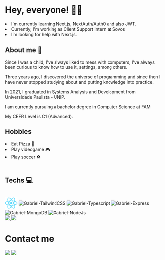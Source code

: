 # Hey, everyone! 🙋‍♂️

<li>I'm currently learning Next.js, NextAuth/Auth0 and also JWT.</li>
<li>Currently, I'm working as Client Support Intern at Sovos</li>
<li>I’m looking for help with Next.js.</li>

## About me 👦

<p>Since I was a child, I've always liked to mess with computers, I've always been curious to know how to use it, settings, among others.</p>
<p>Three years ago, I discovered the universe of programming and since then I have never stopped studying about and putting knowledge into practice.</p>
<p>In 2021, I graduated in Systems Analysis and Development from Universidade Paulista - UNIP.</p>
<p>I am currently pursuing a bachelor degree in Computer Science at FAM</p>
<p>My CEFR Level is C1 (Advanced).

## Hobbies

<li>Eat Pizza 🍕</li>
<li>Play videogame 🎮</li>
<li>Play soccer ⚽️</li>

<br>

## Techs 💻
<div style="display: inline-block"><br>
  <img align="center" alt="Gabriel-React" height="40" width="40" src="https://raw.githubusercontent.com/devicons/devicon/master/icons/react/react-original.svg">
  <img align="center" alt="Gabriel-TailwindCSS" height="40" width="40" src="https://cdn.jsdelivr.net/gh/devicons/devicon/icons/tailwindcss/tailwindcss-plain.svg" />
  <img align="center" alt="Gabriel-Typescript" height="40" width="40" src="https://cdn.jsdelivr.net/gh/devicons/devicon/icons/typescript/typescript-original.svg" />
  <img align="center" alt="Gabriel-Express" height="40" width="40" src="https://cdn.jsdelivr.net/gh/devicons/devicon/icons/express/express-original.svg"/>
  <img align="center" alt="Gabriel-MongoDB" height="40" width="40" src="https://cdn.jsdelivr.net/gh/devicons/devicon/icons/mongodb/mongodb-plain-wordmark.svg" />
  <img align="center" alt="Gabriel-NodeJs" height="40" width="40" src="https://cdn.jsdelivr.net/gh/devicons/devicon/icons/nodejs/nodejs-original.svg" />
          
          
</div>
<br>
<div>
  <a href="https://github.com/Gabriel-Grossi">
  <img height="180rem" src="https://github-readme-stats.vercel.app/api?username=Gabriel-Grossi&show_icons=true&theme=tokyonight&include_all_commits=true&count_private=true"/>
  <img height="180rem" src="https://github-readme-stats.vercel.app/api/top-langs/?username=Gabriel-Grossi&layout=compact&langs_count=7&theme=tokyonight"/></a>
</div>

# Contact me
 
<div> 
  <a href = "mailto:gabrigrossi@hotmail.com.br"><img src="https://img.shields.io/badge/-Email-%23333?style=for-the-badge&logo=email&logoColor=white" target="_blank"></a>
  <a href="https://www.linkedin.com/in/gabriel-henrique-grossi" target="_blank"><img src="https://img.shields.io/badge/-LinkedIn-%230077B5?style=for-the-badge&logo=linkedin&logoColor=white" target="_blank"></a>
</div>
